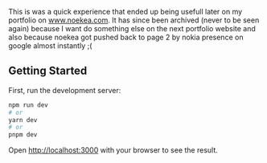 This is was a quick experience that ended up being usefull later on my portfolio on www.noekea.com. It has since been archived (never to be seen again) because I want do something else on the next portfolio website and also because noekea got pushed back to page 2 by nokia presence on google almost instantly ;(

## Getting Started

First, run the development server:

```bash
npm run dev
# or
yarn dev
# or
pnpm dev
```

Open [http://localhost:3000](http://localhost:3000) with your browser to see the result.
